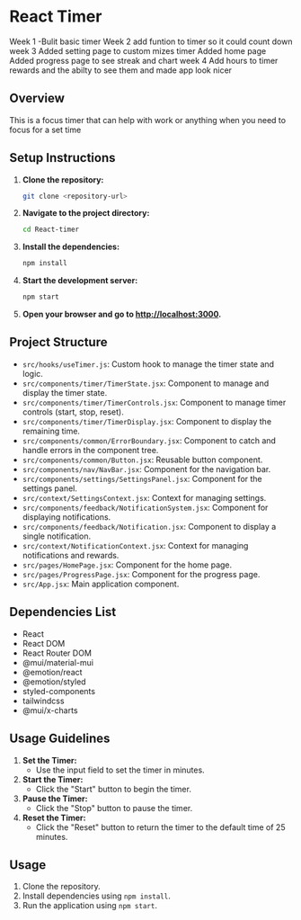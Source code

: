 # React Timer
Week 1
-Bulit basic timer 
Week 2
add funtion to timer so it could count down 
week 3 
Added setting page to custom mizes timer
Added home page
Added progress page to see streak and chart
week 4
Add hours to timer rewards and the abilty to see them and made app look nicer
## Overview
This is a focus timer that can help with work or anything when you need to focus for a set time

## Setup Instructions
1. **Clone the repository:**
   ```bash
   git clone <repository-url>
   ```
2. **Navigate to the project directory:**
   ```bash
   cd React-timer
   ```
3. **Install the dependencies:**
   ```bash
   npm install
   ```
4. **Start the development server:**
   ```bash
   npm start
   ```
5. **Open your browser and go to [http://localhost:3000](http://localhost:3000).**

## Project Structure

- `src/hooks/useTimer.js`: Custom hook to manage the timer state and logic.
- `src/components/timer/TimerState.jsx`: Component to manage and display the timer state.
- `src/components/timer/TimerControls.jsx`: Component to manage timer controls (start, stop, reset).
- `src/components/timer/TimerDisplay.jsx`: Component to display the remaining time.
- `src/components/common/ErrorBoundary.jsx`: Component to catch and handle errors in the component tree.
- `src/components/common/Button.jsx`: Reusable button component.
- `src/components/nav/NavBar.jsx`: Component for the navigation bar.
- `src/components/settings/SettingsPanel.jsx`: Component for the settings panel.
- `src/context/SettingsContext.jsx`: Context for managing settings.
- `src/components/feedback/NotificationSystem.jsx`: Component for displaying notifications.
- `src/components/feedback/Notification.jsx`: Component to display a single notification.
- `src/context/NotificationContext.jsx`: Context for managing notifications and rewards.
- `src/pages/HomePage.jsx`: Component for the home page.
- `src/pages/ProgressPage.jsx`: Component for the progress page.
- `src/App.jsx`: Main application component.

## Dependencies List
- React
- React DOM
- React Router DOM
- @mui/material-mui
- @emotion/react
- @emotion/styled
- styled-components
- tailwindcss
- @mui/x-charts

## Usage Guidelines
1. **Set the Timer:**
   - Use the input field to set the timer in minutes.
2. **Start the Timer:**
   - Click the "Start" button to begin the timer.
3. **Pause the Timer:**
   - Click the "Stop" button to pause the timer.
4. **Reset the Timer:**
   - Click the "Reset" button to return the timer to the default time of 25 minutes.

## Usage

1. Clone the repository.
2. Install dependencies using `npm install`.
3. Run the application using `npm start`.

